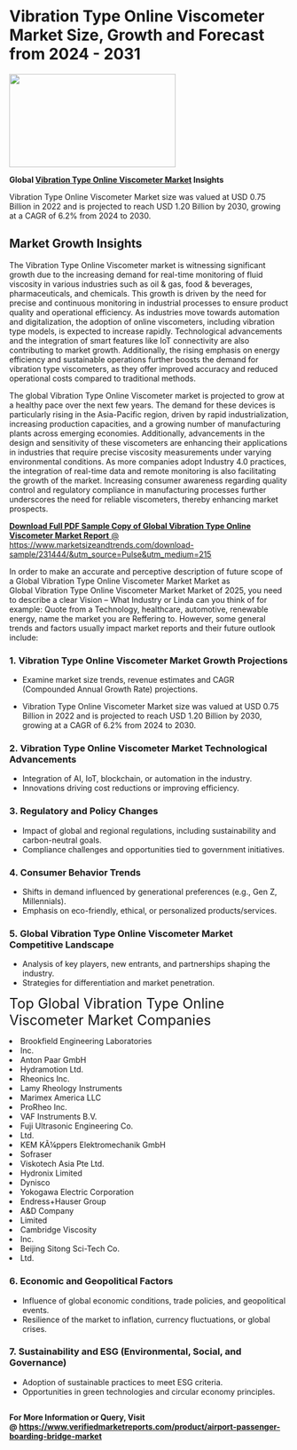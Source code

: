 <H1>Vibration Type Online Viscometer Market Size, Growth and Forecast from 2024 - 2031</H1><img class="aligncenter size-medium wp-image-584254" src="https://thirdeyenews.in/wp-content/uploads/2024/09/Global-Market-Research-300x168.jpeg" alt="" width="300" height="168" /><p><strong>Global&nbsp;<a href="https://www.marketsizeandtrends.com/download-sample/231444/&amp;utm_source=Pulse&amp;utm_medium=215">Vibration Type Online Viscometer Market</a> Insights</strong></p><p>Vibration Type Online Viscometer Market size was valued at USD 0.75 Billion in 2022 and is projected to reach USD 1.20 Billion by 2030, growing at a CAGR of 6.2% from 2024 to 2030.</p><p><h2>Market Growth Insights</h2> <p>The Vibration Type Online Viscometer market is witnessing significant growth due to the increasing demand for real-time monitoring of fluid viscosity in various industries such as oil & gas, food & beverages, pharmaceuticals, and chemicals. This growth is driven by the need for precise and continuous monitoring in industrial processes to ensure product quality and operational efficiency. As industries move towards automation and digitalization, the adoption of online viscometers, including vibration type models, is expected to increase rapidly. Technological advancements and the integration of smart features like IoT connectivity are also contributing to market growth. Additionally, the rising emphasis on energy efficiency and sustainable operations further boosts the demand for vibration type viscometers, as they offer improved accuracy and reduced operational costs compared to traditional methods. <a href="#"></a></p> <p>The global Vibration Type Online Viscometer market is projected to grow at a healthy pace over the next few years. The demand for these devices is particularly rising in the Asia-Pacific region, driven by rapid industrialization, increasing production capacities, and a growing number of manufacturing plants across emerging economies. Additionally, advancements in the design and sensitivity of these viscometers are enhancing their applications in industries that require precise viscosity measurements under varying environmental conditions. As more companies adopt Industry 4.0 practices, the integration of real-time data and remote monitoring is also facilitating the growth of the market. Increasing consumer awareness regarding quality control and regulatory compliance in manufacturing processes further underscores the need for reliable viscometers, thereby enhancing market prospects. <a href="#"></p><p><span class=""><strong>Download Full PDF Sample Copy of Global Vibration Type Online Viscometer Market Report</strong> @ <a href="https://www.marketsizeandtrends.com/download-sample/231444/&amp;utm_source=Pulse&amp;utm_medium=215" target="_blank">https://www.marketsizeandtrends.com/download-sample/231444/&amp;utm_source=Pulse&amp;utm_medium=215</a></span></p><p>In order to make an accurate and perceptive description of future scope of a Global&nbsp;Vibration Type Online Viscometer Market Market as Global&nbsp;Vibration Type Online Viscometer Market Market of 2025, you need to describe a clear Vision &ndash; What Industry or Linda can you think of for example: Quote from a Technology, healthcare, automotive, renewable energy, name the market you are Reffering to. However, some general trends and factors usually impact market reports and their future outlook include:</p><h3>1.&nbsp;<strong>Vibration Type Online Viscometer Market Growth Projections</strong></h3><ul><li>Examine market size trends, revenue estimates and CAGR (Compounded Annual Growth Rate) projections.</li><li><p>Vibration Type Online Viscometer Market size was valued at USD 0.75 Billion in 2022 and is projected to reach USD 1.20 Billion by 2030, growing at a CAGR of 6.2% from 2024 to 2030.</p></li></ul><h3>2.&nbsp;<strong>Vibration Type Online Viscometer Market Technological Advancements</strong></h3><ul><li>Integration of AI, IoT, blockchain, or automation in the industry.</li><li>Innovations driving cost reductions or improving efficiency.</li></ul><h3>3.&nbsp;<strong>Regulatory and Policy Changes</strong></h3><ul><li>Impact of global and regional regulations, including sustainability and carbon-neutral goals.</li><li>Compliance challenges and opportunities tied to government initiatives.</li></ul><h3>4.&nbsp;<strong>Consumer Behavior Trends</strong></h3><ul><li>Shifts in demand influenced by generational preferences (e.g., Gen Z, Millennials).</li><li>Emphasis on eco-friendly, ethical, or personalized products/services.</li></ul><h3>5.&nbsp;<strong>Global Vibration Type Online Viscometer Market Competitive Landscape</strong></h3><ul><li>Analysis of key players, new entrants, and partnerships shaping the industry.</li><li>Strategies for differentiation and market penetration.</li></ul><p data-pm-slice="1 1 []"><span style="color: inherit; font-family: inherit; font-size: 25px;">Top Global Vibration Type Online Viscometer Market Companies</span></p><div class="" data-test-id=""><p><li>Brookfield Engineering Laboratories</li><li> Inc.</li><li> Anton Paar GmbH</li><li> Hydramotion Ltd.</li><li> Rheonics Inc.</li><li> Lamy Rheology Instruments</li><li> Marimex America LLC</li><li> ProRheo Inc.</li><li> VAF Instruments B.V.</li><li> Fuji Ultrasonic Engineering Co.</li><li> Ltd.</li><li> KEM KÃ¼ppers Elektromechanik GmbH</li><li> Sofraser</li><li> Viskotech Asia Pte Ltd.</li><li> Hydronix Limited</li><li> Dynisco</li><li> Yokogawa Electric Corporation</li><li> Endress+Hauser Group</li><li> A&D Company</li><li> Limited</li><li> Cambridge Viscosity</li><li> Inc.</li><li> Beijing Sitong Sci-Tech Co.</li><li> Ltd.</li></p></div><h3>6.&nbsp;<strong>Economic and Geopolitical Factors</strong></h3><ul><li>Influence of global economic conditions, trade policies, and geopolitical events.</li><li>Resilience of the market to inflation, currency fluctuations, or global crises.</li></ul><h3>7.&nbsp;<strong>Sustainability and ESG (Environmental, Social, and Governance)</strong></h3><ul><li>Adoption of sustainable practices to meet ESG criteria.</li><li>Opportunities in green technologies and circular economy principles.</li></ul><h2><strong style="font-size: 14px;">For More Information or Query, Visit @&nbsp;</strong><a style="background-color: #ffffff; font-size: 14px;" href="https://www.marketsizeandtrends.com/report/vibration-type-online-viscometer-market/" target="_blank">https://www.verifiedmarketreports.com/product/airport-passenger-boarding-bridge-market</a></h2>
